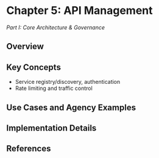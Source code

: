 # Chapter 5: API Management

*Part I: Core Architecture & Governance*

## Overview



## Key Concepts

- Service registry/discovery, authentication
- Rate limiting and traffic control

## Use Cases and Agency Examples




## Implementation Details



## References


